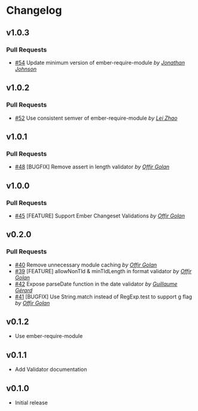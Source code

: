 Changelog
=========

## v1.0.3

### Pull Requests

- [#54](https://github.com/offirgolan/ember-validators/pull/54)  Update minimum version of ember-require-module  *by [Jonathan Johnson](https://github.com/jrjohnson)*

## v1.0.2

### Pull Requests

- [#52](https://github.com/offirgolan/ember-validators/pull/52)  Use consistent semver of ember-require-module  *by [Lei Zhao](https://github.com/leizhao4)*

## v1.0.1

### Pull Requests

- [#48](https://github.com/offirgolan/ember-validators/pull/48)  [BUGFIX] Remove assert in length validator  *by [Offir Golan](https://github.com/offirgolan)*

## v1.0.0

### Pull Requests

- [#45](https://github.com/offirgolan/ember-validators/pull/45)  [FEATURE] Support Ember Changeset Validations  *by [Offir Golan](https://github.com/offirgolan)*

## v0.2.0

### Pull Requests

- [#40](https://github.com/offirgolan/ember-validators/pull/40)  Remove unnecessary module caching  *by [Offir Golan](https://github.com/offirgolan)*
- [#39](https://github.com/offirgolan/ember-validators/pull/39)  [FEATURE] allowNonTld & minTldLength in format validator  *by [Offir Golan](https://github.com/offirgolan)*
- [#42](https://github.com/offirgolan/ember-validators/pull/42)  Expose parseDate function in the date validator  *by [Guillaume Gérard](https://github.com/GreatWizard)*
- [#41](https://github.com/offirgolan/ember-validators/pull/41)  [BUGFIX] Use String.match instead of RegExp.test to support g flag  *by [Offir Golan](https://github.com/offirgolan)*

## v0.1.2

- Use ember-require-module

## v0.1.1

- Add Validator documentation

## v0.1.0

  - Initial release
